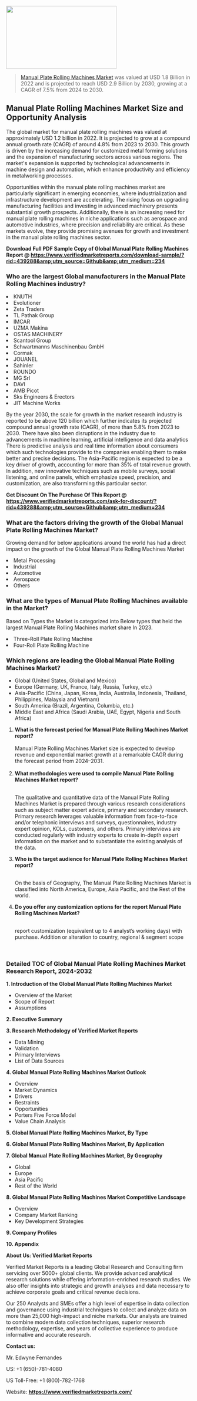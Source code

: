
<img src="https://ffe5etoiles.com/wp-content/uploads/2024/12/MST1-300x171.png" alt="" width="300" height="171" class="alignnone size-medium wp-image-20088" /><blockquote><p><p><a href="https://www.verifiedmarketreports.com/download-sample/?rid=439288&utm_source=Github&utm_medium=234" target="_blank">Manual Plate Rolling Machines Market</a> was valued at USD 1.8 Billion in 2022 and is projected to reach USD 2.9 Billion by 2030, growing at a CAGR of 7.5% from 2024 to 2030.</p></blockquote><p><h2>Manual Plate Rolling Machines Market Size and Opportunity Analysis</h2> <p>The global market for manual plate rolling machines was valued at approximately USD 1.2 billion in 2022. It is projected to grow at a compound annual growth rate (CAGR) of around 4.8% from 2023 to 2030. This growth is driven by the increasing demand for customized metal forming solutions and the expansion of manufacturing sectors across various regions. The market's expansion is supported by technological advancements in machine design and automation, which enhance productivity and efficiency in metalworking processes.</p> <p>Opportunities within the manual plate rolling machines market are particularly significant in emerging economies, where industrialization and infrastructure development are accelerating. The rising focus on upgrading manufacturing facilities and investing in advanced machinery presents substantial growth prospects. Additionally, there is an increasing need for manual plate rolling machines in niche applications such as aerospace and automotive industries, where precision and reliability are critical. As these markets evolve, they provide promising avenues for growth and investment in the manual plate rolling machines sector.</p> </p><p class=""><strong>Download Full PDF Sample Copy of Global Manual Plate Rolling Machines Report @ <a href="https://www.verifiedmarketreports.com/download-sample/?rid=439288&amp;utm_source=Github&amp;utm_medium=234" target="_blank">https://www.verifiedmarketreports.com/download-sample/?rid=439288&amp;utm_source=Github&amp;utm_medium=234</a></strong></p><h3 id="" class="">Who are the largest Global manufacturers in the Manual Plate Rolling Machines industry?</h3><p><li>KNUTH</li><li> Evolutioner</li><li> Zeta Traders</li><li> TL Pathak Group</li><li> IMCAR</li><li> UZMA Makina</li><li> OSTAS MACHINERY</li><li> Scantool Group</li><li> Schwartmanns Maschinenbau GmbH</li><li> Cormak</li><li> JOUANEL</li><li> Sahinler</li><li> ROUNDO</li><li> MG Srl</li><li> DAVI</li><li> AMB Picot</li><li> Sks Engineers & Erectors</li><li> JIT Machine Works</li></p><div class=""><div class="" dir="" data-message-author-role="" data-message-id="" data-message-model-slug=""><div class=""><div class=""><div class=""><div class="" dir="" data-message-author-role="" data-message-id="" data-message-model-slug=""><div class=""><div class=""><p>By the year 2030, the scale for growth in the market research industry is reported to be above 120 billion which further indicates its projected compound annual growth rate (CAGR), of more than 5.8% from 2023 to 2030. There have also been disruptions in the industry due to advancements in machine learning, artificial intelligence and data analytics There is predictive analysis and real time information about consumers which such technologies provide to the companies enabling them to make better and precise decisions. The Asia-Pacific region is expected to be a key driver of growth, accounting for more than 35% of total revenue growth. In addition, new innovative techniques such as mobile surveys, social listening, and online panels, which emphasize speed, precision, and customization, are also transforming this particular sector.</p><p><strong>Get Discount On The Purchase Of This Report @&nbsp; <a href="https://www.verifiedmarketreports.com/ask-for-discount/?rid=439288&amp;utm_source=Github&amp;utm_medium=234" target="_blank">https://www.verifiedmarketreports.com/ask-for-discount/?rid=439288&amp;utm_source=Github&amp;utm_medium=234</a></strong></p></div></div></div></div></div></div></div></div><h3 id="" class="">What are the factors driving the growth of the Global Manual Plate Rolling Machines Market?</h3><p id="" class="">Growing demand for below applications around the world has had a direct impact on the growth of the Global Manual Plate Rolling Machines Market</p><p id="" class=""><li>Metal Processing</li><li> Industrial</li><li> Automotive</li><li> Aerospace</li><li> Others</li></p><h3 id="" class="">What are the types of Manual Plate Rolling Machines available in the Market?</h3><p id="" class="">Based on Types the Market is categorized into Below types that held the largest Manual Plate Rolling Machines market share In 2023.</p><p id="" class=""><li>Three-Roll Plate Rolling Machine</li><li> Four-Roll Plate Rolling Machine</li></p><h3 id="" class="">Which regions are leading the Global Manual Plate Rolling Machines Market?</h3><ul><li>Global (United States, Global and Mexico)</li><li>Europe (Germany, UK, France, Italy, Russia, Turkey, etc.)</li><li>Asia-Pacific (China, Japan, Korea, India, Australia, Indonesia, Thailand, Philippines, Malaysia and Vietnam)</li><li>South America (Brazil, Argentina, Columbia, etc.)</li><li>Middle East and Africa (Saudi Arabia, UAE, Egypt, Nigeria and South Africa)</li></ul><p><ol><li><strong>What is the forecast period for Manual Plate Rolling Machines Market report?<br /></strong><br /><span data-sheets-root="1" data-sheets-value="{&quot;1&quot;:2,&quot;2&quot;:&quot;XXXX size is expected to develop revenue and exponential market growth at a remarkable CAGR during the forecast period from 2024&ndash;2030.&quot;}" data-sheets-userformat="{&quot;2&quot;:12674,&quot;4&quot;:{&quot;1&quot;:2,&quot;2&quot;:16776960},&quot;10&quot;:2,&quot;11&quot;:0,&quot;15&quot;:&quot;Arial&quot;,&quot;16&quot;:12}">Manual Plate Rolling Machines Market size is expected to develop revenue and exponential market growth at a remarkable CAGR during the forecast period from 2024&ndash;2031.</span><br /><br /></li><li><strong>What methodologies were used to compile Manual Plate Rolling Machines Market report?<br /><br /></strong><p>The qualitative and quantitative data of the&nbsp;Manual Plate Rolling Machines Market is prepared through various research considerations such as subject matter expert advice, primary and secondary research. Primary research leverages valuable information from face-to-face and/or telephonic interviews and surveys, questionnaires, industry expert opinion, KOLs, customers, and others. Primary interviews are conducted regularly with industry experts to create in-depth expert information on the market and to substantiate the existing analysis of the data.&nbsp;</p></li><li><strong>Who is the target audience for Manual Plate Rolling Machines Market report?<br /><br /></strong><p>On the basis of Geography, The&nbsp;Manual Plate Rolling Machines Market is classified into North America, Europe, Asia Pacific, and the Rest of the world.</p></li><li><strong>Do you offer any customization options for the report Manual Plate Rolling Machines Market?<br /><br /></strong><p>report customization (equivalent up to 4 analyst&rsquo;s working days) with purchase. Addition or alteration to country, regional &amp; segment scope</p><p>&nbsp;</p></li></ol></p><h3 id="" class="">Detailed TOC of Global Manual Plate Rolling Machines Market Research Report, 2024-2032</h3><p id="" class=""><strong>1. Introduction of the Global Manual Plate Rolling Machines Market</strong></p><ul><li>Overview of the Market</li><li>Scope of Report</li><li>Assumptions</li></ul><p id="" class=""><strong>2. Executive Summary</strong></p><p id="" class=""><strong>3. Research Methodology of&nbsp;Verified Market Reports</strong></p><ul><li>Data Mining</li><li>Validation</li><li>Primary Interviews</li><li>List of Data Sources</li></ul><p id="" class=""><strong>4. Global Manual Plate Rolling Machines Market Outlook</strong></p><ul><li>Overview</li><li>Market Dynamics</li><li>Drivers</li><li>Restraints</li><li>Opportunities</li><li>Porters Five Force Model</li><li>Value Chain Analysis</li></ul><p id="" class=""><strong>5. Global Manual Plate Rolling Machines Market, By&nbsp;Type</strong></p><p id="" class=""><strong>6. Global Manual Plate Rolling Machines Market, By Application</strong></p><p id="" class=""><strong>7. Global Manual Plate Rolling Machines Market, By Geography</strong></p><ul><li>Global</li><li>Europe</li><li>Asia Pacific</li><li>Rest of the World</li></ul><p id="" class=""><strong>8. Global Manual Plate Rolling Machines Market Competitive Landscape</strong></p><ul><li>Overview</li><li>Company Market Ranking</li><li>Key Development Strategies</li></ul><p id="" class=""><strong>9. Company Profiles</strong></p><p id="" class=""><strong>10. Appendix</strong></p><p id="" class=""><strong>About Us: Verified Market Reports</strong></p><p id="" class="">Verified Market Reports is a leading Global Research and Consulting firm servicing over 5000+ global clients. We provide advanced analytical research solutions while offering information-enriched research studies. We also offer insights into strategic and growth analyses and data necessary to achieve corporate goals and critical revenue decisions.</p><p id="" class="">Our 250 Analysts and SMEs offer a high level of expertise in data collection and governance using industrial techniques to collect and analyze data on more than 25,000 high-impact and niche markets. Our analysts are trained to combine modern data collection techniques, superior research methodology, expertise, and years of collective experience to produce informative and accurate research.</p><p id="" class=""><strong>Contact us:</strong></p><p id="" class="">Mr. Edwyne Fernandes</p><p id="" class="">US: +1 (650)-781-4080</p><p id="" class="">US Toll-Free: +1 (800)-782-1768</p><p id="" class="">Website: <a target="" data-test-app-aware-link=""><strong>https://www.verifiedmarketreports.com/</strong></a></p>
